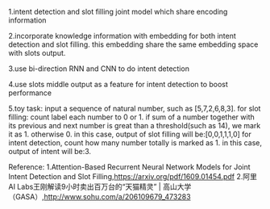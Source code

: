 1.intent detection and slot filling joint model which share encoding information

2.incorporate knowledge information with embedding for both intent detection and slot filling. this embedding share the same embedding space with slots output.

3.use bi-direction RNN and CNN to do intent detection

4.use slots middle output as a feature for intent detection to boost performance

5.toy task: input a sequence of natural number, such as [5,7,2,6,8,3].
for slot filling: count label each number to 0 or 1. if sum of a number together with its previous and next number is great than a threshold(such as 14), we mark it as 1. otherwise 0.
in this case, output of slot filling will be:[0,0,1,1,1,0]
for intent detection, count how many number totally is marked as 1. in this case, output of intent will be:3.


Reference:
1.Attention-Based Recurrent Neural Network Models for Joint Intent Detection and Slot Filling,https://arxiv.org/pdf/1609.01454.pdf
2.阿里AI Labs王刚解读9小时卖出百万台的“天猫精灵” | 高山大学（GASA）,http://www.sohu.com/a/206109679_473283
